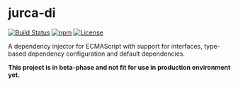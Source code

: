 # jurca-di

[![Build Status](https://travis-ci.org/jurca/jurca-di.svg?branch=master)](https://travis-ci.org/jurca/jurca-di)
[![npm](http://img.shields.io/npm/v/jurca-di.svg)](https://www.npmjs.com/package/jurca-di)
[![License](https://img.shields.io/npm/l/jurca-di.svg)](LICENSE)

A dependency injector for ECMAScript with support for interfaces, type-based
dependency configuration and default dependencies.

**This project is in beta-phase and not fit for use in production environment
yet.**
